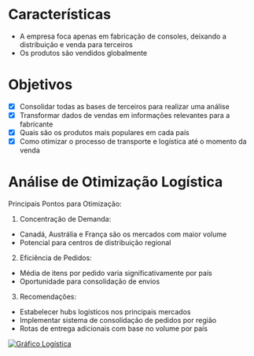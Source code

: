 # Características

- A empresa foca apenas em fabricação de consoles, deixando a distribuição e venda para terceiros
- Os produtos são vendidos globalmente

# Objetivos

- [x] Consolidar todas as bases de terceiros para realizar uma análise
- [x] Transformar dados de vendas em informações relevantes para a fabricante
- [x] Quais são os produtos mais populares em cada país
- [x] Como otimizar o processo de transporte e logística até o momento da venda

# Análise de Otimização Logística

Principais Pontos para Otimização:

1. Concentração de Demanda:
- Canadá, Austrália e França são os mercados com maior volume
- Potencial para centros de distribuição regional

2. Eficiência de Pedidos:
- Média de itens por pedido varia significativamente por país
- Oportunidade para consolidação de envios

3. Recomendações:
- Estabelecer hubs logísticos nos principais mercados
- Implementar sistema de consolidação de pedidos por região
- Rotas de entrega adicionais com base no volume por país

[![Gráfico Logística](../../img/grafico.png)](https://julius.ai)
